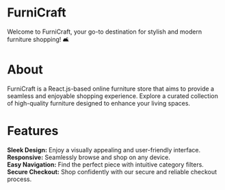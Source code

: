 # FurniCraft

Welcome to FurniCraft, your go-to destination for stylish and modern furniture shopping! 🛋️

# About
FurniCraft is a React.js-based online furniture store that aims to provide a seamless and enjoyable shopping experience. Explore a curated collection of high-quality furniture designed to enhance your living spaces.

# Features
**Sleek Design:** Enjoy a visually appealing and user-friendly interface. <br/>
**Responsive:** Seamlessly browse and shop on any device. <br/>
**Easy Navigation:** Find the perfect piece with intuitive category filters. <br/>
**Secure Checkout:** Shop confidently with our secure and reliable checkout process. <br/>
